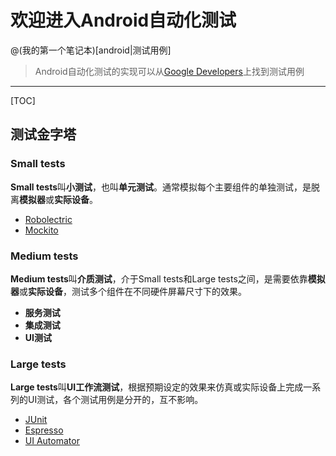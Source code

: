 # 欢迎进入Android自动化测试
@(我的第一个笔记本)[android|测试用例]
> Android自动化测试的实现可以从[Google Developers](https://developer.android.google.cn/training/testing/index.html)上找到测试用例

---
[TOC]

## 测试金字塔

### Small tests
**Small tests**叫**小测试**，也叫**单元测试**。通常模拟每个主要组件的单独测试，是脱离**模拟器**或**实际设备**。
- [Robolectric](http://robolectric.org/)
- [Mockito](http://site.mockito.org/)

### Medium tests
**Medium tests**叫**介质测试**，介于Small tests和Large tests之间，是需要依靠**模拟器**或**实际设备**，测试多个组件在不同硬件屏幕尺寸下的效果。
- **服务测试**
- **集成测试**
- **UI测试**

### Large tests
**Large tests**叫**UI工作流测试**，根据预期设定的效果来仿真或实际设备上完成一系列的UI测试，各个测试用例是分开的，互不影响。
- [JUnit](http://junit.org/junit4/)
- [Espresso](https://developer.android.google.cn/training/testing/espresso/index.html)
- [UI Automator](https://developer.android.google.cn/training/testing/ui-automator.html)
